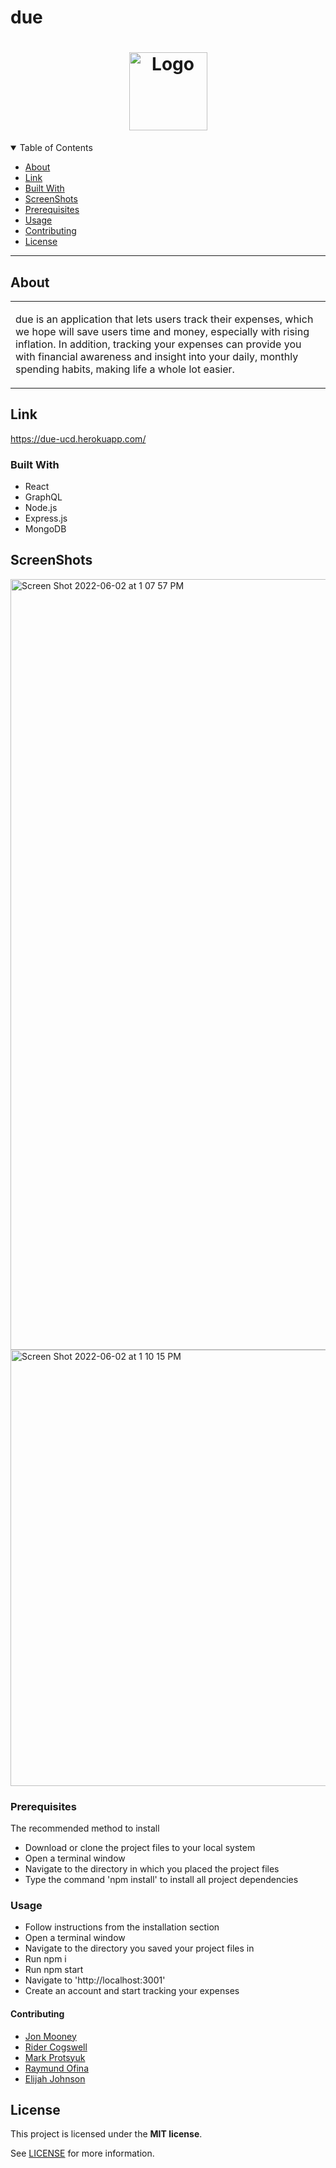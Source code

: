 # due
<h1 align="center">
  <a href="https://github.com/dec0dOS/amazing-github-template">
    <img src="client/public/images/moneyicon.png" alt="Logo" width="125" height="125">
  </a>
</h1>

<details open="open">
<summary>Table of Contents</summary>

- [About](#about)
- [Link](#link)
- [Built With](#built-with)
- [ScreenShots](#ScreenShots)
- [Prerequisites](#Prerequisites)
- [Usage](#usage)
- [Contributing](#contributing)
- [License](#license)

</details>

---

## About

<table>
<tr>
<td>

due is an application that lets users track their expenses, which we hope will save users time and money, especially with rising inflation. In addition, tracking your expenses can provide you with financial awareness and insight into your daily, monthly spending habits, making life a whole lot easier.
</details>

</td>
</tr>
</table>

## Link

https://due-ucd.herokuapp.com/ 

### Built With

- React
- GraphQL
- Node.js
- Express.js
- MongoDB 

## ScreenShots

<img width="1233" alt="Screen Shot 2022-06-02 at 1 07 57 PM" src="https://user-images.githubusercontent.com/57610153/171734099-8f21b7d6-f47a-42d4-b371-b1ba8c2ddd35.png">



<img width="698" alt="Screen Shot 2022-06-02 at 1 10 15 PM" src="https://user-images.githubusercontent.com/57610153/171734024-a9578b00-051c-4e73-b97b-e2c6f5ffefdd.png">



### Prerequisites

The recommended method to install

- Download or clone the project files to your local system
- Open a terminal window
- Navigate to the directory in which you placed the project files
- Type the command 'npm install' to install all project dependencies

### Usage

- Follow instructions from the installation section
- Open a terminal window
- Navigate to the directory you saved your project files in
- Run npm i 
- Run npm start
- Navigate to 'http://localhost:3001'
- Create an account and start tracking your expenses


#### Contributing

- [Jon Mooney](https://github.com/JonMooney)
- [Rider Cogswell](https://github.com/RiderCogswell)
- [Mark Protsyuk](https://github.com/MrProtsyuk)
- [Raymund Ofina](https://github.com/Raymundofina)
- [Elijah Johnson](https://github.com/elijohnson565)



## License

This project is licensed under the **MIT license**. 

See [LICENSE](LICENSE) for more information.
